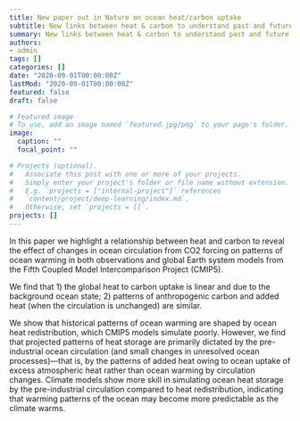 ```yaml
---
title: New paper out in Nature on ocean heat/carbon uptake
subtitle: New links between heat & carbon to understand past and future warming 
summary: New links between heat & carbon to understand past and future warming 
authors:
- admin
tags: []
categories: []
date: "2020-09-01T00:00:00Z"
lastMod: "2020-09-01T00:00:00Z"
featured: false
draft: false

# Featured image
# To use, add an image named `featured.jpg/png` to your page's folder. 
image:
  caption: ""
  focal_point: ""

# Projects (optional).
#   Associate this post with one or more of your projects.
#   Simply enter your project's folder or file name without extension.
#   E.g. `projects = ["internal-project"]` references 
#   `content/project/deep-learning/index.md`.
#   Otherwise, set `projects = []`.
projects: []
---
```


In this paper we highlight a relationship between heat and carbon to reveal the effect of changes in ocean circulation from CO2 forcing on patterns of ocean warming in both observations and global Earth system models from the Fifth Coupled Model Intercomparison Project (CMIP5).

We find that 1) the global heat to carbon uptake is linear and due to the background ocean state; 2) patterns of anthropogenic carbon and added heat (when the circulation is unchanged) are similar. 

We show that historical patterns of ocean warming are shaped by ocean heat redistribution, which CMIP5 models simulate poorly. 
However, we find that projected patterns of heat storage are primarily dictated by the pre-industrial ocean circulation (and small changes in unresolved ocean processes)—that is, by the patterns of added heat owing to ocean uptake of excess atmospheric heat rather than ocean warming by circulation changes. 
Climate models show more skill in simulating ocean heat storage by the pre-industrial circulation compared to heat redistribution, indicating that warming patterns of the ocean may become more predictable as the climate warms. 
